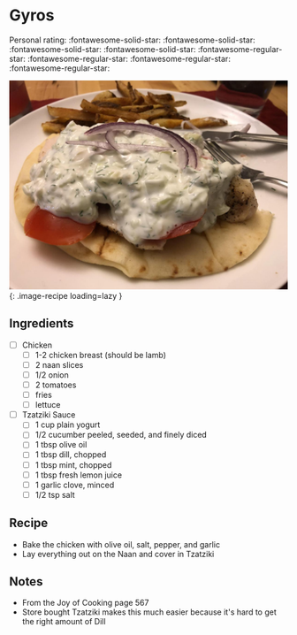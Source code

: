 <!-- Needs Manual Review -->

# Gyros

<!-- {cts} rating=1; (User can specify rating on scale of 1-5) -->
Personal rating: :fontawesome-solid-star: :fontawesome-solid-star: :fontawesome-solid-star: :fontawesome-solid-star: :fontawesome-regular-star: :fontawesome-regular-star: :fontawesome-regular-star: :fontawesome-regular-star:
<!-- {cte} -->

<!-- {cts} name_image=gyros.jpg; (User can specify image name) -->
![gyros.jpg](./gyros.jpg){: .image-recipe loading=lazy }
<!-- {cte} -->

## Ingredients

* [ ] Chicken
    * [ ] 1-2 chicken breast (should be lamb)
    * [ ] 2 naan slices
    * [ ] 1/2 onion
    * [ ] 2 tomatoes
    * [ ] fries
    * [ ] lettuce
* [ ] Tzatziki Sauce
    * [ ] 1 cup plain yogurt
    * [ ] 1/2 cucumber peeled, seeded, and finely diced
    * [ ] 1 tbsp olive oil
    * [ ] 1 tbsp dill, chopped
    * [ ] 1 tbsp mint, chopped
    * [ ] 1 tbsp fresh lemon juice
    * [ ] 1 garlic clove, minced
    * [ ] 1/2 tsp salt

## Recipe

* Bake the chicken with olive oil, salt, pepper, and garlic
* Lay everything out on the Naan and cover in Tzatziki

## Notes

* From the Joy of Cooking page 567
* Store bought Tzatziki makes this much easier because it's hard to get the right amount of Dill
